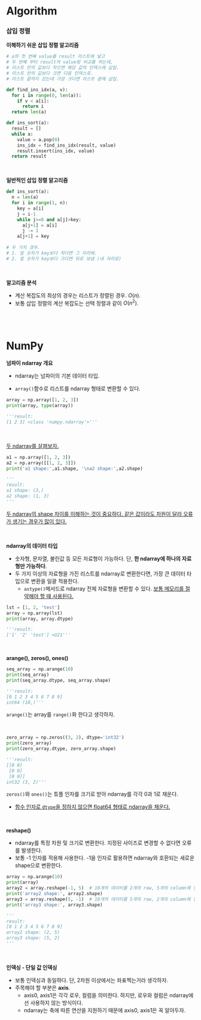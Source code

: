 # Algorithm

### 삽입 정렬

**이해하기 쉬운 삽입 정렬 알고리즘**

~~~python
# a의 첫 번째 value를 result 리스트에 넣고
# 두 번째 부터 result의 value랑 비교를 하는데,
# 리스트 안의 값보다 작으면 해당 값의 인덱스에 삽입.
# 리스트 안의 값보다 크면 다음 인덱스로. 
# 리스트 끝까지 갔는데 가장 크다면 리스트 끝에 삽입.

def find_ins_idx(a, v):
  for i in range(0, len(a)):
    if v < a[i]:
      return i
  return len(a)

def ins_sort(a):
  result = []
  while a:
    value = a.pop(0)
    ins_idx = find_ins_idx(result, value)
  	result.insert(ins_idx, value)
  return result
~~~

<br>

**일반적인 삽입 정렬 알고리즘**

~~~python 
def ins_sort(a):
  n = len(a)
  for i in range(1, n):
    key = a[i]
    j = i-1
    while j>=0 and a[j]>key:
      a[j+1] = a[i]
      j -= 1
    a[j+1] = key
    
# 두 가지 경우.
# 1. 앞 숫자가 key보다 작다면 그 자리에.
# 2. 앞 숫자가 key보다 크다면 뒤로 보냄 (내 자리로)
~~~

<br>

**알고리즘 분석**

- 계산 복잡도의 최상의 경우는 리스트가 정렬된 경우. $O(n)$.
- 보통 삽입 정렬의 계산 복잡도는 선택 정렬과 같이 $O(n^2)$.

<br><br>

# NumPy

**넘파이 ndarray 개요**

- ndarray는 넘파이의 기본 데이터 타입.

- `array()`함수로 리스트를 ndarray 형태로 변환할 수 있다.

~~~python 
array = np.array([1, 2, 3])
print(array, type(array))

'''result:
[1 2 3] <class 'numpy.ndarray'>'''
~~~

<br>

<u>두 ndarray를 살펴보자.</u>

~~~python
a1 = np.array([1, 2, 3])
a2 = np.array([[1, 2, 3]])
print('a1 shape:',a1.shape, '\na2 shape:',a2.shape)

'''
result:
a1 shape: (3,) 
a2 shape: (1, 3)
'''
~~~

<u>두 ndarray의 shape 차이를 이해하는 것이 중요하다. 같은 값이라도 차원이 달라 오류가 생기는 경우가 많이 있다.</u>

<br>

**ndarray의 데이터 타입**

- 숫자형, 문자열, 불린값 등 모든 자료형이 가능하다. 단, **한 ndarray에 하나의 자료형만 가능하다**.
- 두 가지 이상의 자료형을 가진 리스트를 ndarray로 변환한다면, 가장 큰 데이터 타입으로 변환을 일괄 적용한다.
  - `astype()`메서드로 ndarray 전체 자료형을 변환할 수 있다. <u>보통 메모리를 절약해야 할 때 사용된다.</u>

~~~python
lst = [1, 2, 'test']
array = np.array(lst)
print(array, array.dtype)

'''result:
['1' '2' 'test'] <U21'''
~~~

<br>

**arange(), zeros(), ones()**

~~~python
seq_array = np.arange(10)
print(seq_array)
print(seq_array.dtype, seq_array.shape)

'''result:
[0 1 2 3 4 5 6 7 8 9]
int64 (10,)'''
~~~

`arange()`는 array를 `range()`화 한다고 생각하자.

<br>

~~~python
zero_array = np.zeros((3, 2), dtype='int32')
print(zero_array)
print(zero_array.dtype, zero_array.shape)

'''result:
[[0 0]
 [0 0]
 [0 0]]
int32 (3, 2)'''
~~~

`zeros()`와 `ones()`는 튜플 인자를 크기로 받아 ndarray를 각각 0과 1로 채운다.

- <u>함수 인자로 `dtype`을 정하지 않으면 float64 형태로 ndarray을 채운다.</u>

<br>

**reshape()**

- ndarray를 특정 차원 및 크기로 변환한다. 지정된 사이즈로 변경할 수 없다면 오류를 발생한다.
- 보통 -1 인자를 적용해 사용한다. -1을 인자로 활용하면 ndarray와 호환되는 새로운 shape으로 변환한다.

~~~python
array = np.arange(10)
print(array)
array2 = array.reshape(-1, 5)  # 10개의 데이터를 2개의 row, 5개의 column에 할당.
print('array2 shape:', array2.shape)
array3 = array.reshape(5, -1)  # 10개의 데이터를 5개의 row, 2개의 column에 할당.
print('array3 shape:', array3.shape)

'''
result:
[0 1 2 3 4 5 6 7 8 9]
array2 shape: (2, 5)
array3 shape: (5, 2)
'''
~~~



<br>

**인덱싱 - 단일 값 인덱싱**

- 보통 인덱싱과 동일하다. 단, 2차원 이상에서는 좌표찍는거라 생각하자.
- 주목해야 할 부분은 **axis**.
  - axis0, axis1은 각각 로우, 컬럼을 의미한다. 하지만, 로우와 컬럼은 ndarray에선 사용하지 않는 방식이다.
  - ndarray는 축에 따른 연산을 지원하기 때문에 axis0, axis1은 꼭 알아두자.